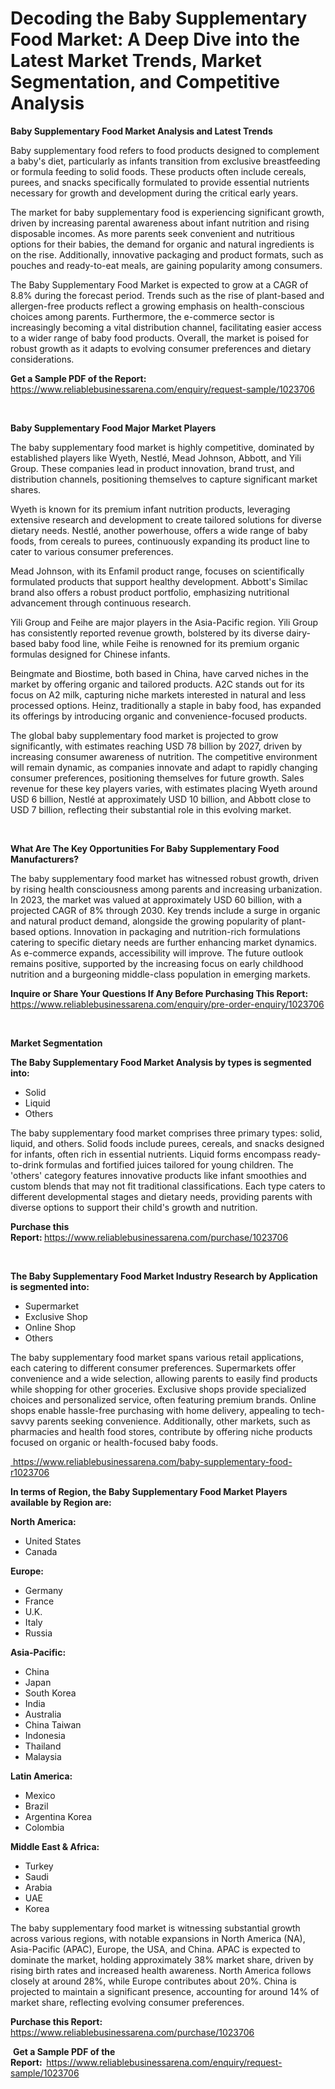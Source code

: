 <p><h1>Decoding the Baby Supplementary Food Market: A Deep Dive into the Latest Market Trends, Market Segmentation, and Competitive Analysis</h1></p><p><strong>Baby Supplementary Food Market Analysis and Latest Trends</strong></p>
<p><p>Baby supplementary food refers to food products designed to complement a baby's diet, particularly as infants transition from exclusive breastfeeding or formula feeding to solid foods. These products often include cereals, purees, and snacks specifically formulated to provide essential nutrients necessary for growth and development during the critical early years.</p><p>The market for baby supplementary food is experiencing significant growth, driven by increasing parental awareness about infant nutrition and rising disposable incomes. As more parents seek convenient and nutritious options for their babies, the demand for organic and natural ingredients is on the rise. Additionally, innovative packaging and product formats, such as pouches and ready-to-eat meals, are gaining popularity among consumers.</p><p>The Baby Supplementary Food Market is expected to grow at a CAGR of 8.8% during the forecast period. Trends such as the rise of plant-based and allergen-free products reflect a growing emphasis on health-conscious choices among parents. Furthermore, the e-commerce sector is increasingly becoming a vital distribution channel, facilitating easier access to a wider range of baby food products. Overall, the market is poised for robust growth as it adapts to evolving consumer preferences and dietary considerations.</p></p>
<p><strong>Get a Sample PDF of the Report:&nbsp;</strong> <a href="https://www.reliablebusinessarena.com/enquiry/request-sample/1023706?utm_campaign=3262&utm_medium=2&utm_source=Github&utm_content=ia&utm_term=18042025&utm_id=baby-supplementary-food">https://www.reliablebusinessarena.com/enquiry/request-sample/1023706</a></p>
<p>&nbsp;</p>
<p><strong>Baby Supplementary Food Major Market Players</strong></p>
<p><p>The baby supplementary food market is highly competitive, dominated by established players like Wyeth, Nestlé, Mead Johnson, Abbott, and Yili Group. These companies lead in product innovation, brand trust, and distribution channels, positioning themselves to capture significant market shares.</p><p>Wyeth is known for its premium infant nutrition products, leveraging extensive research and development to create tailored solutions for diverse dietary needs. Nestlé, another powerhouse, offers a wide range of baby foods, from cereals to purees, continuously expanding its product line to cater to various consumer preferences.</p><p>Mead Johnson, with its Enfamil product range, focuses on scientifically formulated products that support healthy development. Abbott's Similac brand also offers a robust product portfolio, emphasizing nutritional advancement through continuous research. </p><p>Yili Group and Feihe are major players in the Asia-Pacific region. Yili Group has consistently reported revenue growth, bolstered by its diverse dairy-based baby food line, while Feihe is renowned for its premium organic formulas designed for Chinese infants.</p><p>Beingmate and Biostime, both based in China, have carved niches in the market by offering organic and tailored products. A2C stands out for its focus on A2 milk, capturing niche markets interested in natural and less processed options. Heinz, traditionally a staple in baby food, has expanded its offerings by introducing organic and convenience-focused products.</p><p>The global baby supplementary food market is projected to grow significantly, with estimates reaching USD 78 billion by 2027, driven by increasing consumer awareness of nutrition. The competitive environment will remain dynamic, as companies innovate and adapt to rapidly changing consumer preferences, positioning themselves for future growth. Sales revenue for these key players varies, with estimates placing Wyeth around USD 6 billion, Nestlé at approximately USD 10 billion, and Abbott close to USD 7 billion, reflecting their substantial role in this evolving market.</p></p>
<p>&nbsp;</p>
<p><strong>What Are The Key Opportunities For Baby Supplementary Food Manufacturers?</strong></p>
<p><p>The baby supplementary food market has witnessed robust growth, driven by rising health consciousness among parents and increasing urbanization. In 2023, the market was valued at approximately USD 60 billion, with a projected CAGR of 8% through 2030. Key trends include a surge in organic and natural product demand, alongside the growing popularity of plant-based options. Innovation in packaging and nutrition-rich formulations catering to specific dietary needs are further enhancing market dynamics. As e-commerce expands, accessibility will improve. The future outlook remains positive, supported by the increasing focus on early childhood nutrition and a burgeoning middle-class population in emerging markets.</p></p>
<p><strong>Inquire or Share Your Questions If Any Before Purchasing This Report:</strong> <a href="https://www.reliablebusinessarena.com/enquiry/pre-order-enquiry/1023706?utm_campaign=3262&utm_medium=2&utm_source=Github&utm_content=ia&utm_term=18042025&utm_id=baby-supplementary-food">https://www.reliablebusinessarena.com/enquiry/pre-order-enquiry/1023706</a></p>
<p>&nbsp;</p>
<p><strong>Market Segmentation</strong></p>
<p><strong>The Baby Supplementary Food Market Analysis by types is segmented into:</strong></p>
<p><ul><li>Solid</li><li>Liquid</li><li>Others</li></ul></p>
<p><p>The baby supplementary food market comprises three primary types: solid, liquid, and others. Solid foods include purees, cereals, and snacks designed for infants, often rich in essential nutrients. Liquid forms encompass ready-to-drink formulas and fortified juices tailored for young children. The 'others' category features innovative products like infant smoothies and custom blends that may not fit traditional classifications. Each type caters to different developmental stages and dietary needs, providing parents with diverse options to support their child's growth and nutrition.</p></p>
<p><strong>Purchase this Report:&nbsp;</strong><a href="https://www.reliablebusinessarena.com/purchase/1023706?utm_campaign=3262&utm_medium=2&utm_source=Github&utm_content=ia&utm_term=18042025&utm_id=baby-supplementary-food">https://www.reliablebusinessarena.com/purchase/1023706</a></p>
<p>&nbsp;</p>
<p><strong>The Baby Supplementary Food Market Industry Research by Application is segmented into:</strong></p>
<p><ul><li>Supermarket</li><li>Exclusive Shop</li><li>Online Shop</li><li>Others</li></ul></p>
<p><p>The baby supplementary food market spans various retail applications, each catering to different consumer preferences. Supermarkets offer convenience and a wide selection, allowing parents to easily find products while shopping for other groceries. Exclusive shops provide specialized choices and personalized service, often featuring premium brands. Online shops enable hassle-free purchasing with home delivery, appealing to tech-savvy parents seeking convenience. Additionally, other markets, such as pharmacies and health food stores, contribute by offering niche products focused on organic or health-focused baby foods.</p></p>
<p><a href="https://www.reliablebusinessarena.com/baby-supplementary-food-r1023706?utm_campaign=3262&utm_medium=2&utm_source=Github&utm_content=ia&utm_term=18042025&utm_id=baby-supplementary-food">&nbsp;https://www.reliablebusinessarena.com/baby-supplementary-food-r1023706</a></p>
<p><strong>In terms of Region, the Baby Supplementary Food Market Players available by Region are:</strong></p>
<p>
    <p> <strong> North America: </strong>
        <ul>
            <li>United States</li>
            <li>Canada</li>
        </ul>
        </p> 
    <p> <strong> Europe: </strong>
        <ul>
            <li>Germany</li>
            <li>France</li>
            <li>U.K.</li>
            <li>Italy</li>
            <li>Russia</li>
        </ul>
        </p> 
    <p> <strong> Asia-Pacific: </strong>
        <ul>
            <li>China</li>
            <li>Japan</li>
            <li>South Korea</li>
            <li>India</li>
            <li>Australia</li>
            <li>China Taiwan</li>
            <li>Indonesia</li>
            <li>Thailand</li>
            <li>Malaysia</li>
        </ul>
        </p> 
    <p> <strong> Latin America: </strong>
        <ul>
            <li>Mexico</li>
            <li>Brazil</li>
            <li>Argentina Korea</li>
            <li>Colombia</li>
        </ul>
        </p> 
    <p> <strong> Middle East & Africa: </strong>
        <ul>
            <li>Turkey</li>
            <li>Saudi</li>
            <li>Arabia</li>
            <li>UAE</li>
            <li>Korea</li>
        </ul>
    </p>
    </p>
<p><p>The baby supplementary food market is witnessing substantial growth across various regions, with notable expansions in North America (NA), Asia-Pacific (APAC), Europe, the USA, and China. APAC is expected to dominate the market, holding approximately 38% market share, driven by rising birth rates and increased health awareness. North America follows closely at around 28%, while Europe contributes about 20%. China is projected to maintain a significant presence, accounting for around 14% of market share, reflecting evolving consumer preferences.</p></p>
<p><strong>Purchase this Report: </strong><a href="https://www.reliablebusinessarena.com/purchase/1023706?utm_campaign=3262&utm_medium=2&utm_source=Github&utm_content=ia&utm_term=18042025&utm_id=baby-supplementary-food">https://www.reliablebusinessarena.com/purchase/1023706</a></p>
<p>&nbsp;<strong>Get a Sample PDF of the Report:&nbsp;&nbsp;</strong><a href="https://www.reliablebusinessarena.com/enquiry/request-sample/1023706?utm_campaign=3262&utm_medium=2&utm_source=Github&utm_content=ia&utm_term=18042025&utm_id=baby-supplementary-food">https://www.reliablebusinessarena.com/enquiry/request-sample/1023706</a></p>
<p><strong></strong></p>
<p><p></p><p></p><p></p></p>